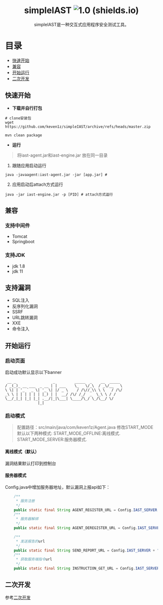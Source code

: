 <div align="center">

#  simpleIAST  ![1.0 (shields.io)](https://img.shields.io/badge/1.0-brightgreen.svg)

</div>


<p align="center">
simpleIAST是一种交互式应用程序安全测试工具。
</p>

# 目录
- [快速开始](#快速开始)
- [兼容](#兼容)
- [开始运行](#开始运行)
- [二次开发](#二次开发)




## 快速开始

- **下载并自行打包**

```shell
# clone安装包
wget https://github.com/keven1z/simpleIAST/archive/refs/heads/master.zip

```

```shell
mvn clean package
```
- **运行**
>将iast-agent.jar和iast-engine.jar 放在同一目录

1. 跟随应用启动运行
```shell
java -javaagent:iast-agent.jar -jar [app.jar] # 
```

2. 应用启动后attach方式运行
```shell
java -jar iast-engine.jar -p [PID] # attach方式运行

```
## 兼容
### 支持中间件

* Tomcat
* Springboot

### 支持JDK
* jdk 1.8
* jdk 11

## 支持漏洞
* SQL注入
* 反序列化漏洞
* SSRF
* URL跳转漏洞
* XXE
* 命令注入

## 开始运行
### 启动页面
启动成功默认显示以下banner
```text
 __ _                 _         _____  _    __  _____ 
/ _(_)_ __ ___  _ __ | | ___    \_   \/_\  / _\/__   \
\ \| | '_ ` _ \| '_ \| |/ _ \    / /\//_\\ \ \   / /\/
_\ \ | | | | | | |_) | |  __/ /\/ /_/  _  \_\ \ / /   
\__/_|_| |_| |_| .__/|_|\___| \____/\_/ \_/\__/ \/    
               |_|                                    
```
### 启动模式
>配置路径：src/main/java/com/keven1z/Agent.java 修改START_MODE
> 默认以下两种模式:
>   START_MODE_OFFLINE:离线模式. 
>   START_MODE_SERVER:服务器模式.
#### 离线模式（默认）
漏洞结果默认打印到控制台

#### 服务器模式
Config.java中增加服务器地址，默认漏洞上报api如下：
```java
    /**
     * 服务注册
     */
    public static final String AGENT_REGISTER_URL = Config.IAST_SERVER + "/agent/register";
    /**
     * 服务器解绑
     */
    public static final String AGENT_DEREGISTER_URL = Config.IAST_SERVER + "/agent/deregister";

    /**
     * 发送报告的url
     */
    public static final String SEND_REPORT_URL = Config.IAST_SERVER + "/report/receive";
    /**
     * 获取服务端指令url
     */
    public static final String INSTRUCTION_GET_URL = Config.IAST_SERVER + "/instruction/get";
```

## 二次开发
参考[二次开发](./二次开发.md)